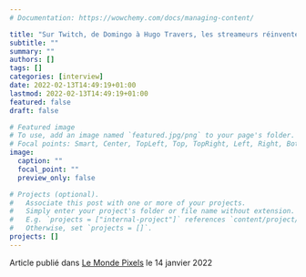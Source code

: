 ```yaml
---
# Documentation: https://wowchemy.com/docs/managing-content/

title: "Sur Twitch, de Domingo à Hugo Travers, les streameurs réinventent les codes des talk-shows télévisés"
subtitle: ""
summary: ""
authors: []
tags: []
categories: [interview]
date: 2022-02-13T14:49:19+01:00
lastmod: 2022-02-13T14:49:19+01:00
featured: false
draft: false

# Featured image
# To use, add an image named `featured.jpg/png` to your page's folder.
# Focal points: Smart, Center, TopLeft, Top, TopRight, Left, Right, BottomLeft, Bottom, BottomRight.
image:
  caption: ""
  focal_point: ""
  preview_only: false

# Projects (optional).
#   Associate this post with one or more of your projects.
#   Simply enter your project's folder or file name without extension.
#   E.g. `projects = ["internal-project"]` references `content/project/deep-learning/index.md`.
#   Otherwise, set `projects = []`.
projects: []
---
```


Article publié dans [Le Monde Pixels](https://www.lemonde.fr/pixels/article/2022/01/14/sur-twitch-de-domingo-a-hugo-travers-les-streameurs-reinventent-les-codes-des-talk-shows-televises_6109539_4408996.html) le 14 janvier 2022
